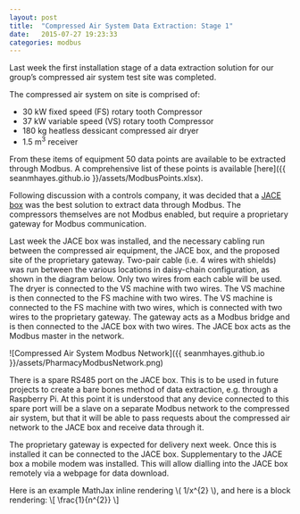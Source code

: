 ```yaml
---
layout: post
title:  "Compressed Air System Data Extraction: Stage 1"
date:   2015-07-27 19:23:33
categories: modbus
---
```

Last week the first installation stage of a data extraction solution for our group’s compressed air system test site was completed.

The compressed air system on site is comprised of:

- 30 kW fixed speed (FS) rotary tooth Compressor
- 37 kW variable speed (VS) rotary tooth Compressor
- 180 kg heatless dessicant compressed air dryer
- 1.5 m<sup>3</sup> receiver

From these items of equipment 50 data points are available to be extracted through Modbus. A comprehensive list of these points is available [here]({{ seanmhayes.github.io }}/assets/ModbusPoints.xlsx).

Following discussion with a controls company, it was decided that a [JACE box](http://www.niagaraax.com/cs/products/jace) was the best solution to extract data through Modbus. The compressors themselves are not Modbus enabled, but require a proprietary gateway for Modbus communication.

Last week the JACE box was installed, and the necessary cabling run between the compressed air equipment, the JACE box, and the proposed site of the proprietary gateway. Two-pair cable (i.e. 4 wires with shields) was run between the various locations in daisy-chain configuration, as shown in the diagram below. Only two wires from each cable will be used. The dryer is connected to the VS machine with two wires. The VS machine is then connected to the FS machine with two wires. The VS machine is connected to the FS machine with two wires, which is connected with two wires to the proprietary gateway. The gateway acts as a Modbus bridge and is then connected to the JACE box with two wires. The JACE box acts as the Modbus master in the network.

![Compressed Air System Modbus Network]({{ seanmhayes.github.io }}/assets/PharmacyModbusNetwork.png)

There is a spare RS485 port on the JACE box. This is to be used in future projects to create a bare bones method of data extraction, e.g. through a Raspberry Pi. At this point it is understood that any device connected to this spare port will be a slave on a separate Modbus network to the compressed air system, but that it will be able to pass requests about the compressed air network to the JACE box and receive data through it.

The proprietary gateway is expected for delivery next week. Once this is installed it can be connected to the JACE box. Supplementary to the JACE box a mobile modem was installed. This will allow dialling into the JACE box remotely via a webpage for data download.

Here is an example MathJax inline rendering \\( 1/x^{2} \\), and here is a block rendering: 
\\[ \frac{1}{n^{2}} \\]

[jekyll]:      http://jekyllrb.com
[jekyll-gh]:   https://github.com/jekyll/jekyll
[jekyll-help]: https://github.com/jekyll/jekyll-help
